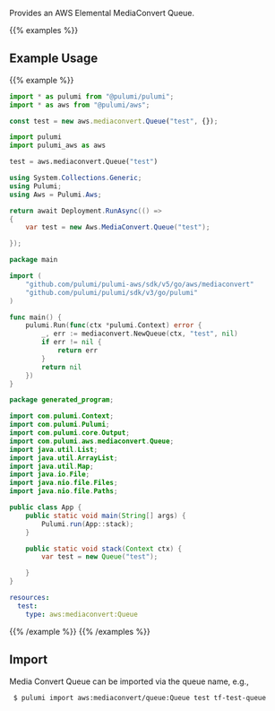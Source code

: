 Provides an AWS Elemental MediaConvert Queue.

{{% examples %}}
## Example Usage
{{% example %}}

```typescript
import * as pulumi from "@pulumi/pulumi";
import * as aws from "@pulumi/aws";

const test = new aws.mediaconvert.Queue("test", {});
```
```python
import pulumi
import pulumi_aws as aws

test = aws.mediaconvert.Queue("test")
```
```csharp
using System.Collections.Generic;
using Pulumi;
using Aws = Pulumi.Aws;

return await Deployment.RunAsync(() => 
{
    var test = new Aws.MediaConvert.Queue("test");

});
```
```go
package main

import (
	"github.com/pulumi/pulumi-aws/sdk/v5/go/aws/mediaconvert"
	"github.com/pulumi/pulumi/sdk/v3/go/pulumi"
)

func main() {
	pulumi.Run(func(ctx *pulumi.Context) error {
		_, err := mediaconvert.NewQueue(ctx, "test", nil)
		if err != nil {
			return err
		}
		return nil
	})
}
```
```java
package generated_program;

import com.pulumi.Context;
import com.pulumi.Pulumi;
import com.pulumi.core.Output;
import com.pulumi.aws.mediaconvert.Queue;
import java.util.List;
import java.util.ArrayList;
import java.util.Map;
import java.io.File;
import java.nio.file.Files;
import java.nio.file.Paths;

public class App {
    public static void main(String[] args) {
        Pulumi.run(App::stack);
    }

    public static void stack(Context ctx) {
        var test = new Queue("test");

    }
}
```
```yaml
resources:
  test:
    type: aws:mediaconvert:Queue
```
{{% /example %}}
{{% /examples %}}

## Import

Media Convert Queue can be imported via the queue name, e.g.,

```sh
 $ pulumi import aws:mediaconvert/queue:Queue test tf-test-queue
```

 